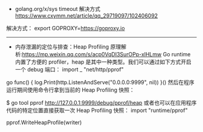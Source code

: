 + golang.org/x/sys timeout 解决方式
https://www.cxymm.net/article/qq_29719097/102406092

解决方式：
 export GOPROXY=https://goproxy.io


 ---

 + 内存泄漏的定位与排查：Heap Profiling 原理解析:<https://mp.weixin.qq.com/s/acp0VqDI3SurOPp-xlHLmw>
 Go runtime 内置了方便的 profiler，heap 是其中一种类型。我们可以通过如下方式开启一个 debug 端口：
import _ "net/http/pprof"

go func() {
   log.Print(http.ListenAndServe("0.0.0.0:9999", nil))
}()
然后在程序运行期间使用命令行拿到当前的 Heap Profiling 快照：

$ go tool pprof http://127.0.0.1:9999/debug/pprof/heap
或者也可以在应用程序代码的特定位置直接获取一次 Heap Profiling 快照：
import "runtime/pprof"

pprof.WriteHeapProfile(writer)

